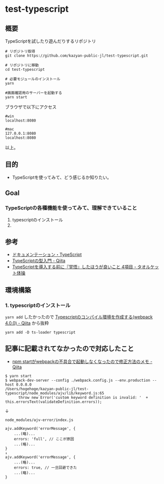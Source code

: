 # test-typescript

## 概要

TypeScriptを試したり遊んだりするリポジトリ

```
# リポジトリ取得
git clone https://github.com/kazyan-public-jl/test-typescript.git

# リポジトリに移動
cd test-typescript

# 必要モジュールのインストール
yarn

#画面確認用のサーバーを起動する
yarn start
```

ブラウザで以下にアクセス
```
#win
localhost:8080

#mac
127.0.0.1:8080
localhost:8080
```

以上。

## 目的

- TypeScriptを使ってみて、どう感じるか知りたい。

## Goal

### TypeScriptの各種機能を使ってみて、理解できていること

1. typescriptのインストール
2. 

## 参考

- [ドキュメンテーション・TypeScript](https://goo.gl/t22gYp)
- [TypeScriptの型入門 - Qiita](https://goo.gl/QLKfve)
- [TypeScriptを導入する前に『覚悟』したほうが良いこと 4項目 - タオルケット体操](https://goo.gl/2Swz9T)


## 環境構築

### 1. typescriptのインストール

`yarn add` したかったので [Typescriptのコンパイル環境を作成する(webpack 4.0.0) - Qiita](https://goo.gl/Kiq56q) から抜粋
```
yarn add -D ts-loader typescript
```


## 記事に記載されてなかったので対応したこと

- [npm startがwebpackの不具合で起動しなくなったので修正方法のメモ - Qiita](https://goo.gl/QFy68B)
```
$ yarn start
$ webpack-dev-server --config ./webpack.config.js --env.production --host 0.0.0.0
/Users/hogehoge/kazyan-public-jl/test-typescript/node_modules/ajv/lib/keyword.js:65
      throw new Error('custom keyword definition is invalid: '  + this.errorsText(validateDefinition.errors));
```
↓
```
node_modules/ajv-error/index.js

ajv.addKeyword('errorMessage', {
    ...(略)...
    errors: 'full', // ここが原因
    ...(略)...
}
↓
ajv.addKeyword('errorMessage', {
    ...(略)...
    errors: true, // 一旦回避できた
    ...(略)...
}
```